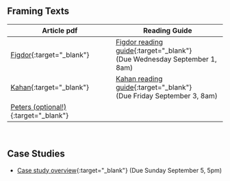 ## Framing Texts

Article pdf | Reading Guide
------------| ---------------
[Figdor](https://drive.google.com/file/d/1HeVt66YVg_lz3ZbBETEUYBvFlm_-VuI1/view?usp=sharing){:target="_blank"} | [Figdor reading guide](figdor){:target="_blank"} <br> (Due Wednesday September 1, 8am)
[Kahan](https://drive.google.com/file/d/1-7P587RK4vVWd0OIr7tV-1g5sikIr17V/view?usp=sharing){:target="_blank"} | [Kahan reading guide](kahan){:target="_blank"} <br> (Due Friday September 3, 8am)
[Peters (optional!)](https://drive.google.com/file/d/1nTbDkYG9xOuR6R7RGF9Q39O8aDUj4zFv/view?usp=sharing){:target="_blank"} | 

<br>


## Case Studies

- [Case study overview](case-study-overview){:target="_blank"} (Due Sunday September 5, 5pm)




